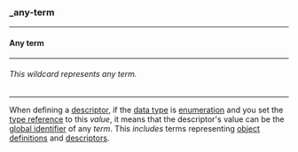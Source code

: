 ### _any-term



------
#### Any term



------
###### This wildcard represents any term.



------
When defining a [descriptor](_term_descriptor), if the [data type](_type) is [enumeration](_type_string_enum) and you set the [type reference](_kind.md) to this *value*, it means that the descriptor's value can be the [global identifier](_gid) of any *term*. This *includes* terms representing [object definitions](_term_object) and [descriptors](_term_descriptor).